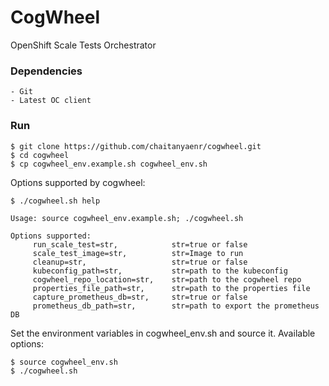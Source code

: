 # CogWheel
OpenShift Scale Tests Orchestrator

### Dependencies
```
- Git
- Latest OC client
```

### Run
```
$ git clone https://github.com/chaitanyaenr/cogwheel.git
$ cd cogwheel
$ cp cogwheel_env.example.sh cogwheel_env.sh 
```

Options supported by cogwheel:
```
$ ./cogwheel.sh help

Usage: source cogwheel_env.example.sh; ./cogwheel.sh

Options supported:
	 run_scale_test=str,            str=true or false
	 scale_test_image=str,          str=Image to run
	 cleanup=str,                   str=true or false
	 kubeconfig_path=str,           str=path to the kubeconfig
	 cogwheel_repo_location=str,    str=path to the cogwheel repo
	 properties_file_path=str,      str=path to the properties file
	 capture_prometheus_db=str,     str=true or false
	 prometheus_db_path=str,        str=path to export the prometheus DB
```

Set the environment variables in cogwheel_env.sh and source it. Available options:
```
$ source cogwheel_env.sh
$ ./cogwheel.sh
```
